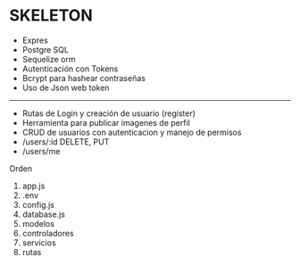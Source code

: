 # SKELETON

- Expres
- Postgre SQL
- Sequelize orm
- Autenticación con Tokens
- Bcrypt para hashear contraseñas
- Uso de Json web token

---

- Rutas de Login y creación de usuario (register)
- Herramienta para publicar imagenes de perfil
- CRUD de usuarios con autenticacion y manejo de permisos
- /users/:id DELETE, PUT
- /users/me

Orden
1. app.js
2. .env
3. config.js
4. database.js
5. modelos
6. controladores
7. servicios
8. rutas